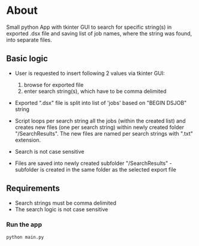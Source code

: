 # About

Small python App with tkinter GUI to search for specific string(s) in exported .dsx file and saving list of job names, where the string was found, into separate files.

## Basic logic

- User is requested to insert following 2 values via tkinter GUI:

  1. browse for exported file
  2. enter search string(s), which have to be comma delimited

- Exported ".dsx" file is split into list of 'jobs' based on "BEGIN DSJOB" string
- Script loops per search string all the jobs (within the created list) and creates new files (one per search string) within newly created folder "/SearchResults". The new files are named per search strings with ".txt" extension.
- Search is not case sensitive
- Files are saved into newly created subfolder "/SearchResults" - subfolder is created in the same folder as the selected export file

## Requirements

- Search strings must be comma delimited
- The search logic is not case sensitive

### Run the app

`python main.py`
